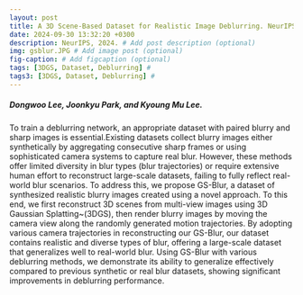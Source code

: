 ```yaml
---
layout: post
title: A 3D Scene-Based Dataset for Realistic Image Deblurring. NeurIPS, 2024.
date: 2024-09-30 13:32:20 +0300
description: NeurIPS, 2024. # Add post description (optional)
img: gsblur.JPG # Add image post (optional)
fig-caption: # Add figcaption (optional)
tags: [3DGS, Dataset, Deblurring] #
tags3: [3DGS, Dataset, Deblurring] #
---
```

##### Dongwoo Lee, Joonkyu Park, and Kyoung Mu Lee.

To train a deblurring network, an appropriate dataset with paired blurry and sharp images is essential.Existing datasets collect blurry images either synthetically by aggregating consecutive sharp frames or using sophisticated camera systems to capture real blur.
However, these methods offer limited diversity in blur types (blur trajectories) or require extensive human effort to reconstruct large-scale datasets, failing to fully reflect real-world blur scenarios.
To address this, we propose GS-Blur, a dataset of synthesized realistic blurry images created using a novel approach. To this end, we first reconstruct 3D scenes from multi-view images using 3D Gaussian Splatting~(3DGS), then render blurry images by moving the camera view along the randomly generated motion trajectories.
By adopting various camera trajectories in reconstructing our GS-Blur, our dataset contains realistic and diverse types of blur, offering a large-scale dataset that generalizes well to real-world blur.
Using GS-Blur with various deblurring methods, we demonstrate its ability to generalize effectively compared to previous synthetic or real blur datasets, showing significant improvements in deblurring performance.
